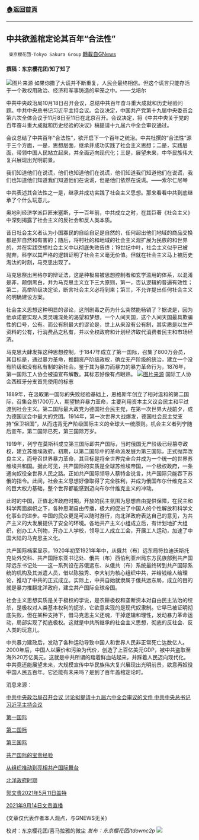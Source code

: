 ###  [:house:返回首頁](https://github.com/ourhimalayas/txt)
---


## 中共欲盖棺定论其百年“合法性”
` 東京櫻花団-Tokyo Sakura Group` [轉載自GNews](https://gnews.org/zh-hans/1603697/)

#### 撰稿：东京樱花团/知了知了
![](https://assets.gnews.org/wp-content/uploads/2021/10/121-1.jpg)图片来源
如果你撒了大谎并不断重复，人民会最终相信。但这个谎言只能存活于一个政权用政治、经济和军事铸造的牢笼之中。——戈培尔

中共中央政治局10月18日召开会议，总结中共百年奋斗重大成就和历史经验问题。中共中央总书记习近平主持会议。会议决定，中国共产党第十九届中央委员会第六次全体会议于11月8日至11日在北京召开。会议决定，将《中共中央关于党的百年奋斗重大成就和历史经验的决议》稿提请十九届六中全会审议通过。

会议总结了中共百年“合法性”，欲开启下一个百年之统治。中共杜撰的“合法性”源于三个方面，一是，思想层面，继承并成功实践了社会主义思想；二是，实践层面，带领中国人民站立起来，并全面迈向现代化；三是，展望未来，中华民族伟大复兴展现出光明前景。

我们知道他们在说谎，他们也知道他们在说谎，他们知道我们知道他们在说谎，我们也知道他们知道我们知道他们在说谎，但是他们依然在说谎。——索尔仁尼琴

中共表述其合法性之一是，继承并成功实践了社会主义思想。那来看看中共到底继承了个什么玩意儿。

奥地利经济学派巨匠米塞斯，于一百年前，中共成立之时，在其巨著《社会主义》中深刻揭露了社会主义的反社会和反人类本质。

昔日社会主义者认为小国寡民的自给自足是自然的，任何超出他们地域的商品交换都是非自然和有害的；随后，将村社的和地域的社会主义观扩展为民族的和世界的，并在实践空想社会主义中以彻底失败告终；19世纪中叶，社会主义似乎已被抛弃，科学以其严格的逻辑证明了社会主义毫无价值。但就在社会主义马上被历史淘汰的时刻，马克思出现了。

马克思祭出黑格尔的辩证法，这是种极易被思想控制者和玄学滥用的体系，以混淆是非，颠倒黑白，并为马克思主义立下三大原则，第一，否认逻辑的普遍有效性；第二，高举阶级决定论，断言社会主义必将到来；第三，不允许提出任何社会主义的明确建设方案。

社会主义思想这种明显的谬论，这剂剧毒之药为什么突然能畅销了？据说是，因为他承诺要实现人类灵魂深处的渴望和梦想，一个人间天国，这个人间天国最具欺骗性的口号，公有。而公有制最大的谬论是，世上从来没有公有制，其实质是以生产资料的公有，行消费品之私有，并以全权政府和计划经济取代消费者民主和市场经济。

马克思大肆发挥这种思想控制，于1847年成立了第一国际，召集了800万会员，其目标是，通过暴力革命，推翻资产阶级政权，确立无产阶级的统治，建立一个没有阶级和没有私有制的新社会。鉴于其为暴力而暴力的暴力革命行为，1876年，第一国际工人协会被迫宣布解散。其标志好像有点眼熟。
![](https://assets.gnews.org/wp-content/uploads/2021/10/34-2.png)[图片来源](https://zh.wikipedia.org/wiki/%E7%AC%AC%E4%B8%80%E5%9B%BD%E9%99%85)
国际工人协会西班牙分支首先使用的标志

1889年，在汲取第一国际的失败经验基础上，恩格斯年创立了相对温和的第二国际，召集会员1700万人，期望抛弃暴力革命，主要利用资本主义议会民主和平过渡到社会主义。第二国际最大政党为德国社会民主党，在第一次世界大战前夕，成为德国议会中最大的党团。1914年，第一次世界大战爆发，德国社会民主党支持“保卫祖国”，从而违背无产阶级国际主义的全球大一统原则。机会主义者列宁随后宣布，第二国际已死，第三国际万岁。

1919年，列宁在莫斯科成立第三国际即共产国际，当时俄国无产阶级已经篡夺政权，建立苏维埃政府。初期，以第二国际中的革命派发展为第三国际，正式抛弃改良主义，而号召世界暴力革命，其目标是将全世界完全合并成为一个统一的世界苏维埃共和国。据此可见，共产国际的实质是全球苏维埃帝国，一个极权政府，一条通向奴役全世界人民之路。正如共产国际领导人蔡特金说言，共产国际只能吞下苏俄的指令。此间，社会主义思想好像取得了完全胜利，并成为俄国布尔什维克主义的巨大权力基础，整个世界都能感到迈向布尔什维克主义的冲动。

此时的中国，正值北洋政府时期，开放的民主氛围为思想自由提供保障，在民主和科学两面旗帜之下，各种思潮自由传播，极大的促进了中国人的个性解放和科学文化事业的进步。中国的民众更是可以随时游行，向北洋政府表达自己的意见，为共产主义的大发展提供了安全的环境。各地共产主义小组成立后，有计划地扩大组织，创办工人刊物，开办工人学校，领导工人成立工会，开展工人运动，加速了中国大陆的马克思主义化。

共产国际档案显示，1920年初至1921年年中，从俄共（布）远东局符拉迪沃斯托克处外交科、共产国际东亚书记处、俄共（布）西伯利亚州局东方民族部到共产国际远东书记处——这一系列设在苏俄远东、从俄共（布）系统最终转到共产国际系统的机构及其派遣人员，借以陈独秀、李大钊为核心组织中共，并给钱给人给理论，推动了中共的正式成立。实际上，中共自始就隶属于俄共远东局，成立的目的就是暴力推翻北洋政府，建立共产国际全球帝国。

社会主义思想实质是关于极权的学说，是农耕极权和垄断资本对自由民主法治的绞杀，是极权对人类基本权利的扼杀，它欲意实现的是现代奴隶制。它早已被证明彻底失败，但在某种支持下，借马克思主义还魂，干掉逻辑和理性，发动暴力革命运动，局部实现了彻底极权。这就是中共所继承的社会主义思想，彻底的反社会、反人类的玩意儿。

中共暴力建政后，发动了各种运动导致中国人和世界人民非正常死亡达数亿人。2000年后，中国人以廉价和污染为代价，创造了上百亿美元GDP，被中共盗取至海外20万亿美元。这就是中共所谓的踏着鲜血站起来，并踩着人民迈向现代化。中共竟还能展望未来，大规模宣传中华民族伟大复兴展现出光明前景，欲意再奴役中国人民五百年。它还能有未来吗？是到了百年盖棺定论时。

消息来源：

[中共中央政治局召开会议 讨论拟提请十九届六中全会审议的文件 中共中央总书记习近平主持会议](http://www.gov.cn/xinwen/2021-10/18/content_5643328.htm)

[第一国际](https://zh.wikipedia.org/wiki/%E7%AC%AC%E4%B8%80%E5%9B%BD%E9%99%85)

[第二国际](https://zh.wikipedia.org/wiki/%E7%AC%AC%E4%BA%8C%E5%9B%BD%E9%99%85)

[第三国际](https://zh.wikipedia.org/wiki/%E7%AC%AC%E4%B8%89%E5%9B%BD%E9%99%85)

[共产国际的宝贵经验](http://www.qstheory.cn/llqikan/2019-06/14/c_1124618390.htm)

[从组织推动到亮相共产国际舞台](http://www.ccphistory.org.cn/node2/shds/n218/n514/u1ai39385.html)

[北洋政府时期](https://zh.wikipedia.org/wiki/%E5%8C%97%E6%B4%8B%E6%94%BF%E5%BA%9C%E6%99%82%E6%9C%9F)

[郭文贵2021年5月11日盖特](https://gtv.org/getter/609a981537f7f73984ca8ce3)

[2021年9月14日文贵直播](https://gtv.org/video/id=614095fb751e4f2b0e5254a0)

(文章仅代表作者本人观点，与GNEWS无关)

校对：东京樱花团/喜马拉雅的微尘
*发布：东京樱花团/tdownc2p*
![](https://assets.gnews.org/wp-content/uploads/2021/08/image0-1-36.jpg)
